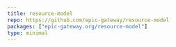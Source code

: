 ```yaml
---
title: resource-model
repo: https://github.com/epic-gateway/resource-model
packages: ["epic-gateway.org/resource-model"]
type: minimal
---
```

